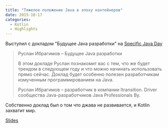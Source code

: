 ```yaml
---
title: "Тяжелое положение Java в эпоху контейнеров"
date: 2015-10-17
categories:
  - Kotlin
  - Highlights
---
```


Выступил с докладом "Будущее Java разработки" на [Specific Java Day](https://events.dev.by/java-saturday)

> Руслан Ибрагимов – Будущее Java разработки
> 
> ​В этом докладе Руслан познакомит вас с тем, что же будет трендом в следующем году и что можно начинать использовать прямо сейчас. Доклад будет особенно полезен разработчикам измученным программированием на Java.
>
> Руслан Ибрагимов – разработчик в компании Itransition. Driver сообщества Java-разработчиков Java Professionals By.

Собственно доклад был о том что джава не развивается, и Kotlin захватит мир.

[Slides](why-kotlin.pdf)
